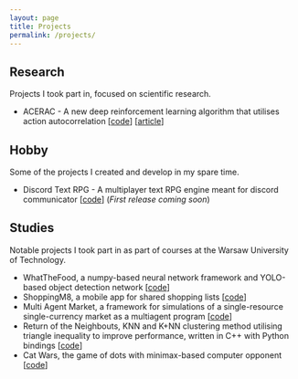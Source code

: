 ```yaml
---
layout: page
title: Projects
permalink: /projects/
---
```


## Research

Projects I took part in, focused on scientific research.

 - ACERAC - A new deep reinforcement learning algorithm that utilises action autocorrelation \[[code](https://github.com/mszulc913/acerac)\] \[[article](https://link.springer.com/chapter/10.1007/978-3-030-63833-7_8)\]

## Hobby

Some of the projects I created and develop in my spare time.

 - Discord Text RPG - A multiplayer text RPG engine meant for discord communicator \[[code](https://github.com/lychanl/discord-text-rpg)\] (*First release coming soon*)

## Studies

Notable projects I took part in as part of courses at the Warsaw University of Technology.

 - WhatTheFood, a numpy-based neural network framework and YOLO-based object detection network \[[code](https://github.com/lychanl/WhatTheFood)\]
 - ShoppingM8, a mobile app for shared shopping lists \[[code](https://github.com/Delebrith/ShoppingM8)\]
 - Multi Agent Market, a framework for simulations of a single-resource single-currency market as a multiagent program \[[code](https://github.com/ewarchul/Multi-agent-market)\]
 - Return of the Neighbouts, KNN and K+NN clustering method utilising triangle inequality to improve performance, written in C++ with Python bindings \[[code](https://github.com/Delebrith/return-of-the-neighbours)\]
 - Cat Wars, the game of dots with minimax-based computer opponent \[[code](https://github.com/Delebrith/cat-wars)\]